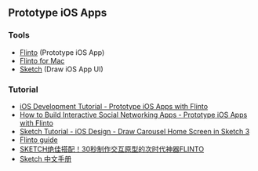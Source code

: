 
## Prototype iOS Apps

### Tools

* [Flinto](https://www.flinto.com/) (Prototype iOS App)
* [Flinto for Mac](https://www.flinto.com/mac/download)
* [Sketch](http://sketchapp.com) (Draw iOS App UI)

### Tutorial

* [iOS Development Tutorial - Prototype iOS Apps with Flinto](https://www.youtube.com/watch?v=NbdduKMdqeM)
* [How to Build Interactive Social Networking Apps - Prototype iOS Apps with Flinto](https://www.youtube.com/watch?v=zvbHXy06wjU)
* [Sketch Tutorial - iOS Design - Draw Carousel Home Screen in Sketch 3](https://www.youtube.com/watch?v=c_WziLq7Bls)
* [Flinto guide](https://www.flinto.com/guide)
* [SKETCH绝佳搭配！30秒制作交互原型的次时代神器FLINTO](http://www.uisdc.com/sketch-interaction-prototype-flinto)
* [Sketch 中文手册](http://www.sketchcn.com/sketch-chinese-user-manual.html)
